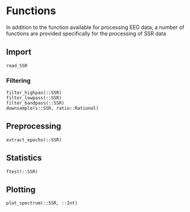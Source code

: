 # Functions

In addition to the function available for processing EEG data,
a number of functions are provided specifically for the processing of SSR data


## Import

```@docs
read_SSR
```

### Filtering

```@docs
filter_highpas(::SSR)
filter_lowpass(::SSR)
filter_bandpass(::SSR)
downsample(s::SSR, ratio::Rational)
```

## Preprocessing

```@docs
extract_epochs(::SSR)
```

## Statistics

```@docs
ftest(::SSR)
```

## Plotting

```@docs
plot_spectrum(::SSR, ::Int)
```
